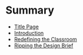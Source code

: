 # Summary

* [Title Page](00-1-title-page.md)
* [Introduction](00-8-dedication.md)
* [Redefining the Classroom](00-9-week00.md)
* [Ripping the Design Brief](01-5-week01.md)

